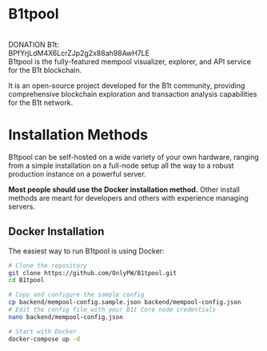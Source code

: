 # B1tpool

<br>
DONATION B1t:<br>BPfYrjLdM4X6LcrZJp2g2x88ah98AwH7LE
<br>
B1tpool is the fully-featured mempool visualizer, explorer, and API service for the B1t blockchain.

It is an open-source project developed for the B1t community, providing comprehensive blockchain exploration and transaction analysis capabilities for the B1t network.

# Installation Methods

B1tpool can be self-hosted on a wide variety of your own hardware, ranging from a simple installation on a full-node setup all the way to a robust production instance on a powerful server.

**Most people should use the Docker installation method.** Other install methods are meant for developers and others with experience managing servers.

## Docker Installation

The easiest way to run B1tpool is using Docker:

```bash
# Clone the repository
git clone https://github.com/OnlyPW/B1tpool.git
cd B1tpool

# Copy and configure the sample config
cp backend/mempool-config.sample.json backend/mempool-config.json
# Edit the config file with your B1t Core node credentials
nano backend/mempool-config.json

# Start with Docker
docker-compose up -d
```
